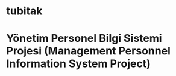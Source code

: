 # tubitak
# Yönetim Personel Bilgi Sistemi Projesi (Management Personnel Information System Project) 
